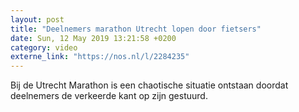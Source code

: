 ```yaml
---
layout: post
title: "Deelnemers marathon Utrecht lopen door fietsers"
date: Sun, 12 May 2019 13:21:58 +0200
category: video
externe_link: "https://nos.nl/l/2284235"
---
```


Bij de Utrecht Marathon is een chaotische situatie ontstaan doordat deelnemers de verkeerde kant op zijn gestuurd.
